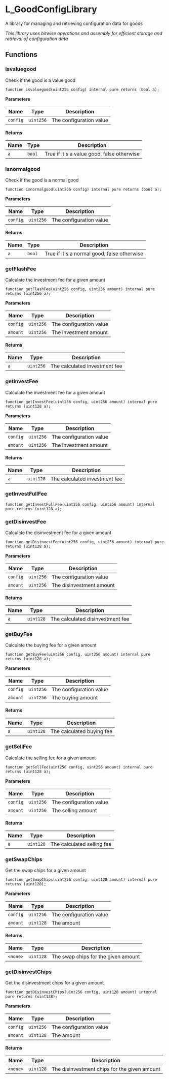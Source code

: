 # L_GoodConfigLibrary
A library for managing and retrieving configuration data for goods

*This library uses bitwise operations and assembly for efficient storage and retrieval of configuration data*


## Functions
### isvaluegood

Check if the good is a value good


```solidity
function isvaluegood(uint256 config) internal pure returns (bool a);
```
**Parameters**

|Name|Type|Description|
|----|----|-----------|
|`config`|`uint256`|The configuration value|

**Returns**

|Name|Type|Description|
|----|----|-----------|
|`a`|`bool`|True if it's a value good, false otherwise|


### isnormalgood

Check if the good is a normal good


```solidity
function isnormalgood(uint256 config) internal pure returns (bool a);
```
**Parameters**

|Name|Type|Description|
|----|----|-----------|
|`config`|`uint256`|The configuration value|

**Returns**

|Name|Type|Description|
|----|----|-----------|
|`a`|`bool`|True if it's a normal good, false otherwise|


### getFlashFee

Calculate the investment fee for a given amount


```solidity
function getFlashFee(uint256 config, uint256 amount) internal pure returns (uint256 a);
```
**Parameters**

|Name|Type|Description|
|----|----|-----------|
|`config`|`uint256`|The configuration value|
|`amount`|`uint256`|The investment amount|

**Returns**

|Name|Type|Description|
|----|----|-----------|
|`a`|`uint256`|The calculated investment fee|


### getInvestFee

Calculate the investment fee for a given amount


```solidity
function getInvestFee(uint256 config, uint256 amount) internal pure returns (uint128 a);
```
**Parameters**

|Name|Type|Description|
|----|----|-----------|
|`config`|`uint256`|The configuration value|
|`amount`|`uint256`|The investment amount|

**Returns**

|Name|Type|Description|
|----|----|-----------|
|`a`|`uint128`|The calculated investment fee|


### getInvestFullFee


```solidity
function getInvestFullFee(uint256 config, uint256 amount) internal pure returns (uint128 a);
```

### getDisinvestFee

Calculate the disinvestment fee for a given amount


```solidity
function getDisinvestFee(uint256 config, uint256 amount) internal pure returns (uint128 a);
```
**Parameters**

|Name|Type|Description|
|----|----|-----------|
|`config`|`uint256`|The configuration value|
|`amount`|`uint256`|The disinvestment amount|

**Returns**

|Name|Type|Description|
|----|----|-----------|
|`a`|`uint128`|The calculated disinvestment fee|


### getBuyFee

Calculate the buying fee for a given amount


```solidity
function getBuyFee(uint256 config, uint256 amount) internal pure returns (uint128 a);
```
**Parameters**

|Name|Type|Description|
|----|----|-----------|
|`config`|`uint256`|The configuration value|
|`amount`|`uint256`|The buying amount|

**Returns**

|Name|Type|Description|
|----|----|-----------|
|`a`|`uint128`|The calculated buying fee|


### getSellFee

Calculate the selling fee for a given amount


```solidity
function getSellFee(uint256 config, uint256 amount) internal pure returns (uint128 a);
```
**Parameters**

|Name|Type|Description|
|----|----|-----------|
|`config`|`uint256`|The configuration value|
|`amount`|`uint256`|The selling amount|

**Returns**

|Name|Type|Description|
|----|----|-----------|
|`a`|`uint128`|The calculated selling fee|


### getSwapChips

Get the swap chips for a given amount


```solidity
function getSwapChips(uint256 config, uint128 amount) internal pure returns (uint128);
```
**Parameters**

|Name|Type|Description|
|----|----|-----------|
|`config`|`uint256`|The configuration value|
|`amount`|`uint128`|The amount|

**Returns**

|Name|Type|Description|
|----|----|-----------|
|`<none>`|`uint128`|The swap chips for the given amount|


### getDisinvestChips

Get the disinvestment chips for a given amount


```solidity
function getDisinvestChips(uint256 config, uint128 amount) internal pure returns (uint128);
```
**Parameters**

|Name|Type|Description|
|----|----|-----------|
|`config`|`uint256`|The configuration value|
|`amount`|`uint128`|The amount|

**Returns**

|Name|Type|Description|
|----|----|-----------|
|`<none>`|`uint128`|The disinvestment chips for the given amount|


